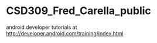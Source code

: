 # CSD309_Fred_Carella_public
android developer tutorials at http://developer.android.com/training/index.html
